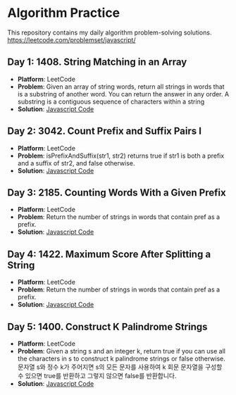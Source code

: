 # Algorithm Practice
This repository contains my daily algorithm problem-solving solutions.
https://leetcode.com/problemset/javascript/

## Day 1: 1408. String Matching in an Array
- **Platform**: LeetCode
- **Problem**: Given an array of string words, return all strings in words that is a substring of another word. You can return the answer in any order. A substring is a contiguous sequence of characters within a string
- **Solution**: [Javascript Code](javascript/day1_1408_string_matching_in_an_array.js)

## Day 2: 3042. Count Prefix and Suffix Pairs I
- **Platform**: LeetCode
- **Problem**: isPrefixAndSuffix(str1, str2) returns true if str1 is both a prefix and a suffix of str2, and false otherwise.
- **Solution**: [Javascript Code](javascript/day2_3042_count_prefix_and_suffix_pairs_I.js)

## Day 3: 2185. Counting Words With a Given Prefix
- **Platform**: LeetCode
- **Problem**: Return the number of strings in words that contain pref as a prefix.
- **Solution**: [Javascript Code](javascript/day3_2185_counting_words_with_a_given_prefix.js)

## Day 4: 1422. Maximum Score After Splitting a String
- **Platform**: LeetCode
- **Problem**: Return the number of strings in words that contain pref as a prefix.
- **Solution**: [Javascript Code](javascript/day4_1422_maximum_score_after_splitting_a_string.js)

## Day 5: 1400. Construct K Palindrome Strings
- **Platform**: LeetCode
- **Problem**:  Given a string s and an integer k, return true if you can use all the characters in s to construct k palindrome strings or false otherwise.
문자열 s와 정수 k가 주어지면 s의 모든 문자를 사용하여 k 회문 문자열을 구성할 수 있으면 true를 반환하고 그렇지 않으면 false를 반환합니다.
- **Solution**: [Javascript Code](javascript/day5_1400_construct_k_palindrome_strings.js)